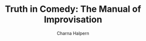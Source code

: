 ---
title: "Truth in Comedy: The Manual of Improvisation"
subtitle: ""
description: ""
layout: book
author: Charna Halpern
started: 2015-04-24
read: 
status: to-read
rating: 4
color: 
cover: 
pages: 150
progress: 0
link: 
---